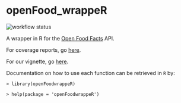 # openFood_wrappeR

![workflow status](https://github.com/madison13g/DATA534Project/actions/workflows/unittesting.yml/badge.svg)

A wrapper in R for the [Open Food Facts](https://world.openfoodfacts.org/) API.

For coverage reports, go [here](./code_coverage.html).

For our vignette, go [here](./doc/Intro_to_openFoodwrappeR.html).

Documentation on how to use each function can be retrieved in `R` by:

```
> library(openFoodwrappeR)

> help(package = 'openFoodwrappeR')
```
